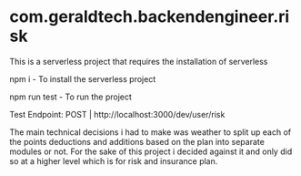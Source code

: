 # com.geraldtech.backendengineer.risk
This is a serverless project that requires the installation of serverless

npm i - To install the serverless project

npm run test - To run the project

Test Endpoint: POST | http://localhost:3000/dev/user/risk


The main technical decisions i had to make was weather to split up each of the points deductions and additions based on the plan into separate modules or not. For the sake of this project i decided against it and only did so at a higher level which is for risk and insurance plan.  